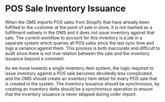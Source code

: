 # POS Sale Inventory Issuance

When the OMS imports POS sales from Shopify that have already been fulfilled to the customer at the point of sale in store, it is not marked as a fulfillment natively in the OMS and it does not issue inventory against that sale. The current workflow to account for this inventory is a job in a separate system which queries all POS sales since the last sync time and logs a variance against them. This process is both inaccurate and difficult to audit since there is not true relation between the sale and the inventory issuance beyond a comment.

As we move towards a single inventory item system, the logic required to issue inventory against a POS sale becomes decidedly less complicated, and the OMS should create an inventory item detail for every POS sale that is created in the system. The inventory issuance should be synchronous, by creating an inventory delta should be a synchronous operation to ensure that the inventory issuance is never skipped during order import.